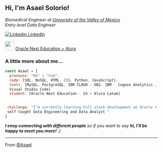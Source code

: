 <h2> Hi, I'm Asael Solorio! </h2>


<p><em>Biomedical Engineer at <a href="https://uvm.mx/oferta-academica/licenciaturas-ingenierias/ingenierias-uvm/ingenieria-biomedica?trackid=goosrcarpaonbrn">University of the Valley of Mexico</a></br>Entry level Data Engineer
</em></p>


[![Linkedin](https://i.stack.imgur.com/gVE0j.png) LinkedIn](https://www.linkedin.com/in/asael-solorio-garcia/)

[<img src="https://encrypted-tbn0.gstatic.com/images?q=tbn:ANd9GcTLGOr8A1SAdzkyq59DyaIz0qUXds55M_n9cfFvnM1v43n2MZMXiTULDFtaj7VAjIwHPCk&usqp=CAU" width="30"/>](image.png) [ Oracle Next Education + Alura](https://app.aluracursos.com/emprega-one/profile/solorioasael)



###  A little more about me...  

```js
const Asael = {
  pronouns: "He" | "him",
  code: [SQL, NoSQL, HTML, CSS, Python, JavaScript],
  tools: [MySQL, PostgreSQL, IBM CLOUD - DB2, IBM - Cognos Analytics , PGAdmin, MongoDB, 
  Visual Studio Code]
  student: [Oracle Next Education - G3 + Alura Latam]
  
  
 challenge: "I’m currently learning Full stack development at Oracle + Alura Latam and 
 self-taught Data Engineering and Data Analyst "
}
```

 <em><b>I enoy connecting with different people</b> so if you want to say <b>hi, I'll be happy to meet you more!</b> :)</em>

---

 From [@Asael](https://github.com/AsaelSolorio)

